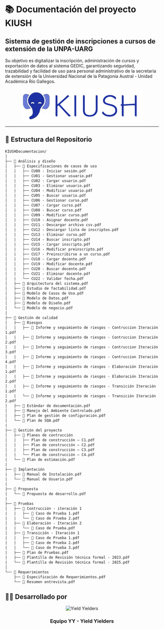 
# 📚 Documentación del proyecto KIUSH

## Sistema de gestión de inscripciones a cursos de extensión de la UNPA-UARG
Su objetivo es digitalizar la inscripción, administración de cursos y exportación de datos al sistema GEDIC, garantizando seguridad, trazabilidad y facilidad de uso para personal administrativo de la secretaría de extensión de la Universidad Nacional de la Patagonia Austral - Unidad Académica Río Gallegos.

<p align="center">
  <img src="assets/KIUSH.png" alt="Logo KIUSH" width="400"/>
</p>

---

## 📂 Estructura del Repositorio

```plaintext
KIUSHDocumentacion/
│
├── 📂 Análisis y diseño
│   ├── 📂 Especificaciones de casos de uso
│   |	├── CU00 - Iniciar sesión.pdf
│   |   ├── CU01 - Gestionar usuario.pdf
│   |   ├── CU02 - Cargar usuario.pdf
│   |   ├── CU03 - Eliminar usuario.pdf
│   |   ├── CU04 - Modificar usuario.pdf
│   |   ├── CU05 - Buscar usuario.pdf
│   |   ├── CU06 - Gestionar curso.pdf
│   |   ├── CU07 - Cargar curso.pdf
│   |   ├── CU08 - Buscar curso.pdf
│   |   ├── CU09 - Modificar curso.pdf
│   |   ├── CU10 - Asignar docente.pdf
│   |   ├── CU11 - Descargar archivo csv.pdf
│   |   ├── CU12 - Descargar lista de inscriptos.pdf
│   |   ├── CU13 - Eliminar curso.pdf
│   |   ├── CU14 - Buscar inscripto.pdf
│   |   ├── CU15 - Cargar inscripto.pdf
│   |   ├── CU16 - Modificar preinscripto.pdf
│   |   ├── CU17 - Preinscribirse a un curso.pdf
│   |   ├── CU18 - Cargar docente.pdf
│   |   ├── CU19 - Modificar docente.pdf
│   |   ├── CU20 - Buscar docente.pdf
│   |   ├── CU21 - Eliminar docente.pdf
│   |   └── CU22 - Validar fecha.pdf
│   ├── 📑 Arquitectura del sistema.pdf
│   ├── 📑 Estudio de factabilidad.pdf
│   ├── 📑 Modelo de Casos de Uso.pdf
│   ├── 📑 Modelo de Datos.pdf
│   ├── 📑 Modelo de Diseño.pdf
│   └── 📑 Modelo de negocio.pdf
|
├── 📂 Gestión de calidad
│   ├── 📂 Riesgos
│   |	├── 📑 Informe y seguimiento de riesgos - Contruccion Iteración 1.pdf
│   |	├── 📑 Informe y seguimiento de riesgos - Contruccion Iteración 2.pdf
│   |	├── 📑 Informe y seguimiento de riesgos - Contruccion Iteración 3.pdf
│   |	├── 📑 Informe y seguimiento de riesgos - Contruccion Iteración 4.pdf
│   |	├── 📑 Informe y seguimiento de riesgos - Elaboración Iteración 1.pdf
│   |	├── 📑 Informe y seguimiento de riesgos - Elaboración Iteración 2.pdf
│   |	├── 📑 Informe y seguimiento de riesgos - Transición Iteración 1.pdf
│   |	└── 📑 Informe y seguimiento de riesgos - Transición Iteración 2.pdf
│   ├── 📑 Estándar de documentación.pdf
│   ├── 📑 Manejo del Ambiente Controlado.pdf
│   ├── 📑 Plan de gestión de configuración.pdf
│   └── 📑 Plan de SQA.pdf
|
├── 📂 Gestión del proyecto
│   ├── 📂 Planes de contrucción
│   |   ├── Plan de construcción – C1.pdf
│   |   ├── Plan de construcción – C2.pdf
│   |   ├── Plan de construcción – C3.pdf
│   |   └── Plan de construcción – C4.pdf
|   └── 📑 Plan de estimación.pdf
|
├── 📂 Implantación
|   ├── 📑 Manual de Instalación.pdf
|   └── 📑 Manual de Usuario.pdf
|
├── 📂 Propuesta
|   └── 📑 Propuesta de desarrollo.pdf
|
├── 📂 Pruebas
│   ├── 📂 Contrucción - iteración 1
|   |   ├── 📑 Caso de Prueba 1.pdf
|   |   └── 📑 Caso de Prueba 2.pdf
│   ├── 📂 Elaboración - Iteración 2
|   |   └── 📑 Caso de Prueba.pdf
│   ├── 📂 Transición - Iteración 1
|   |   ├── 📑 Caso de Prueba 1.pdf
|   |   ├── 📑 Caso de Prueba 2.pdf
|   |   └── 📑 Caso de Prueba 3.pdf
|   ├── 📑 Plan de Pruebas.pdf
|   ├── 📑 Plantilla de Revisión técnica formal - 2023.pdf
|   └── 📑 Plantilla de Revisión técnica formal - 2025.pdf
│
└── 📂 Requerimientos
    ├── 📑 Especificación de Requerimientos.pdf
    └── 📑 Resumen entrevista.pdf
````
## 👩‍💻 Desarrollado por

<div align="center">
  <img src="assets/YY.png" alt="Yield Yielders" width="150"/>
  <h3>Equipo YY - Yield Yielders</h3>
</div>



